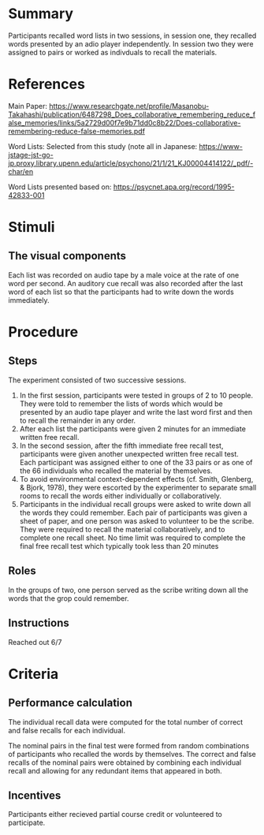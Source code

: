 # Summary
Participants recalled word lists in two sessions, in session one, they recalled words presented by an adio player independently. In session two they were assigned to pairs or worked as indivduals to recall the materials. 

# References
Main Paper: https://www.researchgate.net/profile/Masanobu-Takahashi/publication/6487298_Does_collaborative_remembering_reduce_false_memories/links/5a2729d00f7e9b71dd0c8b22/Does-collaborative-remembering-reduce-false-memories.pdf

Word Lists: Selected from this study (note all in Japanese: https://www-jstage-jst-go-jp.proxy.library.upenn.edu/article/psychono/21/1/21_KJ00004414122/_pdf/-char/en

Word Lists presented based on: https://psycnet.apa.org/record/1995-42833-001

# Stimuli
## The visual components
Each list was recorded on audio tape by a male voice at the rate of one word per second. An auditory cue recall was also recorded after the last word of each list so that the participants had to write down the words immediately.


# Procedure
## Steps
The experiment consisted of two successive sessions. 
1. In the first session, participants were tested in groups of 2 to 10 people. They were told to remember the lists of words which would be presented by an audio tape player and write the last word first and then to recall the remainder in any order. 
2. After each list the participants were given 2 minutes for an immediate written free recall.
3. In the second session, after the fifth immediate free recall test, participants were given another unexpected written free recall test. Each participant was assigned either to one of the 33 pairs or as one of the 66 individuals who recalled the material by themselves.
4.  To avoid environmental context-dependent effects (cf. Smith, Glenberg, &
Bjork, 1978), they were escorted by the experimenter to separate small rooms to recall the words either individually or collaboratively. 
5. Participants in the individual recall groups were asked to write down all the words they could remember. Each pair of
participants was given a sheet of paper, and one person was asked to volunteer to be the scribe. They were required to recall the material collaboratively, and to complete one recall sheet. No time limit was required to complete the final free recall test which typically took less than 20 minutes

## Roles 
In the groups of two, one person served as the scribe writing down all the words that the grop could remember. 

## Instructions
Reached out 6/7

# Criteria
## Performance calculation
The individual recall data were computed for the total number of correct and false recalls for each individual.

The nominal pairs in the final test were formed from random combinations of participants who recalled the words by themselves. The correct and false recalls of the nominal pairs were obtained by combining each individual recall and allowing for any redundant items that appeared in both.

## Incentives
Participants either recieved partial course credit or volunteered to participate.  
